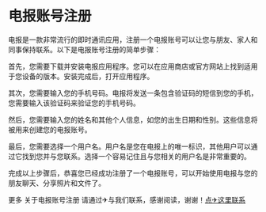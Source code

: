 # 电报账号注册

电报是一款非常流行的即时通讯应用，注册一个电报账号可以让您与朋友、家人和同事保持联系。以下是电报账号注册的简单步骤：

首先，您需要下载并安装电报应用程序。您可以在应用商店或官方网站上找到适用于您设备的版本。安装完成后，打开应用程序。

其次，您需要输入您的手机号码。电报将发送一条包含验证码的短信到您的手机，您需要输入该验证码来验证您的手机号码。

然后，您需要输入您的姓名和其他个人信息，如您的出生日期和性别。这些信息将被用来创建您的电报账号。

最后，您需要选择一个用户名。用户名是您在电报上的唯一标识，其他用户可以通过它找到您并与您联系。选择一个容易记住且与您相关的用户名是非常重要的。

完成以上步骤后，恭喜您已经成功注册了一个电报账号，可以开始使用电报与您的朋友聊天、分享照片和文件了。

更多 关于电报账号注册 请通过✈与我们联系，感谢阅读，谢谢！[点✈这里联系](https://cc.k02.cc)